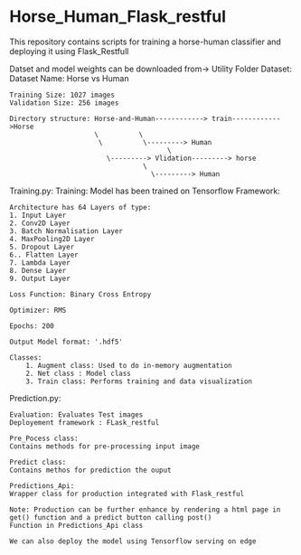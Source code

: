 # Horse_Human_Flask_restful
This repository contains scripts for training a horse-human classifier and deploying it using Flask_Restfull


Datset and model weights can be downloaded from->   Utility Folder
Dataset:
	Dataset Name: Horse vs Human
	
	Training Size: 1027 images
	Validation Size: 256 images
	
	Directory structure: Horse-and-Human------------> train------------>Horse
					     \   		\
					      \ 		 \---------> Human
	                                       \
					        \---------> Vlidation---------> horse
								     \
								       \---------> Human

Training.py:
	Training:
	Model has been trained on Tensorflow Framework:

	Architecture has 64 Layers of type:
	1. Input Layer 
	2. Conv2D Layer
	3. Batch Normalisation Layer
	4. MaxPooling2D Layer
	5. Dropout Layer
	6.. Flatten Layer
	7. Lambda Layer
	8. Dense Layer
	9. Output Layer
	
	Loss Function: Binary Cross Entropy
	
	Optimizer: RMS
	
	Epochs: 200

	Output Model format: '.hdf5'
	
	Classes:
		1. Augment class: Used to do in-memory augmentation
		2. Net class : Model class
		3. Train class: Performs training and data visualization

Prediction.py:

	Evaluation: Evaluates Test images
	Deployement framework : FLask_restful
	
	Pre_Pocess class:
	Contains methods for pre-processing input image
	
	Predict class:
	Contains methos for prediction the ouput
	
	Predictions_Api:
	Wrapper class for production integrated with Flask_restful
	
	Note: Production can be further enhance by rendering a html page in get() function and a predict button calling post() 
	Function in Predictions_Api class
	
	We can also deploy the model using Tensorflow serving on edge

